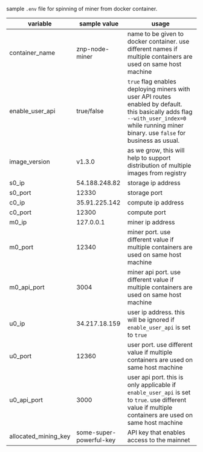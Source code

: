 sample `.env` file for spinning of miner from docker container.

| variable | sample value | usage |
| ------ | ------ | ----- |
| container_name | znp-node-miner | name to be given to docker container. use different names if multiple containers are used on same host machine |
| enable_user_api | true/false | `true` flag enables deploying miners with user API routes enabled by default. this basically adds flag `--with_user_index=0` while running miner binary. use `false` for business as usual. |
| image_version | v1.3.0 | as we grow, this will help to support distribution of multiple images from registry |
| s0_ip | 54.188.248.82 | storage ip address |
| s0_port | 12330 | storage port |
| c0_ip | 35.91.225.142 | compute ip address |
| c0_port | 12300 | compute port |
| m0_ip | 127.0.0.1 | miner ip address |
| m0_port | 12340 | miner port. use different value if multiple containers are used on same host machine |
| m0_api_port | 3004 | miner api port. use different value if multiple containers are used on same host machine |
| u0_ip | 34.217.18.159 | user ip address. this will be ignored if `enable_user_api` is set to `true` |
| u0_port | 12360 | user port. use different value if multiple containers are used on same host machine |
| u0_api_port | 3000 | user api port. this is only applicable if `enable_user_api` is set to `true`. use different value if multiple containers are used on same host machine |
| allocated_mining_key | some-super-powerful-key | API key that enables access to the mainnet

